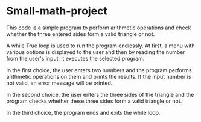 # Small-math-project
This code is a simple program to perform arithmetic operations and check whether the three entered sides form a valid triangle or not.

A while True loop is used to run the program endlessly. At first, a menu with various options is displayed to the user and then by reading the number from the user's input, it executes the selected program.

In the first choice, the user enters two numbers and the program performs arithmetic operations on them and prints the results. If the input number is not valid, an error message will be printed.

In the second choice, the user enters the three sides of the triangle and the program checks whether these three sides form a valid triangle or not.

In the third choice, the program ends and exits the while loop.
